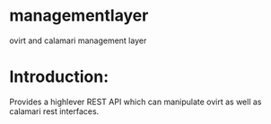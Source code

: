 # managementlayer
ovirt and calamari management layer

Introduction:
==============
Provides a highlever REST API which can manipulate ovirt as well as calamari rest interfaces.


